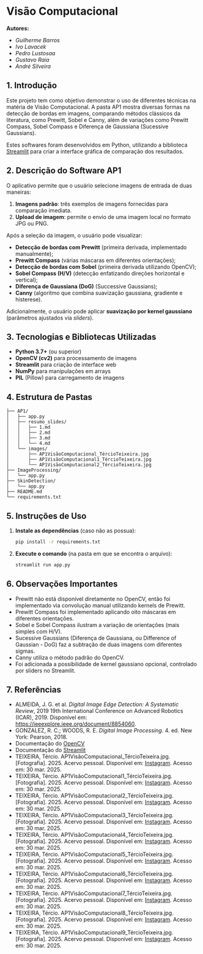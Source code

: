 # Visão Computacional

**Autores:**
- *Guilherme Barros*
- *Ivo Lavacek*
- *Pedro Lustosaa*
- *Gustavo Raia*
- *André Silveira*

## 1. Introdução

Este projeto tem como objetivo demonstrar o uso de diferentes técnicas na matéria de Visão Computacional. A pasta AP1 mostra diversas formas na detecção de bordas em imagens, comparando métodos clássicos da literatura, como Prewitt, Sobel e Canny, além de variações como Prewitt Compass, Sobel Compass e Diferença de Gaussiana (Sucessive Gaussians).

Estes softwares foram desenvolvidos em Python, utilizando a biblioteca [Streamlit](https://streamlit.io/) para criar a interface gráfica de comparação dos resultados.

## 2. Descrição do Software AP1

O aplicativo permite que o usuário selecione imagens de entrada de duas maneiras:
1. **Imagens padrão**: três exemplos de imagens fornecidas para comparação imediata.
2. **Upload de imagem**: permite o envio de uma imagem local no formato JPG ou PNG.

Após a seleção da imagem, o usuário pode visualizar:
- **Detecção de bordas com Prewitt** (primeira derivada, implementado manualmente);
- **Prewitt Compass** (várias máscaras em diferentes orientações);
- **Detecção de bordas com Sobel** (primeira derivada utilizando OpenCV);
- **Sobel Compass (H/V)** (detecção enfatizando direções horizontal e vertical);
- **Diferença de Gaussiana (DoG)** (Successive Gaussians);
- **Canny** (algoritmo que combina suavização gaussiana, gradiente e histerese).

Adicionalmente, o usuário pode aplicar **suavização por kernel gaussiano** (parâmetros ajustados via *sliders*).

## 3. Tecnologias e Bibliotecas Utilizadas

- **Python 3.7+** (ou superior)
- **OpenCV (cv2)** para processamento de imagens
- **Streamlit** para criação de interface web
- **NumPy** para manipulações em arrays
- **PIL** (Pillow) para carregamento de imagens

## 4. Estrutura de Pastas

```plaintext
├── AP1/
│   ├── app.py
│   ├── resumo_slides/
│   │   ├── 1.md
│   │   ├── 2.md
│   │   ├── 3.md
│   │   └── 4.md
│   └── images/
│       ├── AP1VisãoComputacional_TércioTeixeira.jpg
│       ├── AP1VisãoComputacional1_TércioTeixeira.jpg
│       └── AP1VisãoComputacional2_TércioTeixeira.jpg
├── ImageProcessing/
│   └── app.py
├── SkinDetection/
│   └── app.py
├── README.md
└── requirements.txt
```

## 5. Instruções de Uso

1. **Instale as dependências** (caso não as possua):  
   ```bash
   pip install -r requirements.txt
   ```

2. **Execute o comando** (na pasta em que se encontra o arquivo):  
   ```bash
   streamlit run app.py
   ```

## 6. Observações Importantes

- Prewitt não está disponível diretamente no OpenCV, então foi implementado via convolução manual utilizando kernels de Prewitt.
- Prewitt Compass foi implementado aplicando oito máscaras em diferentes orientações.
- Sobel e Sobel Compass ilustram a variação de orientações (mais simples com H/V).
- Sucessive Gaussians (Diferença de Gaussiana, ou Difference of Gaussian - DoG) faz a subtração de duas imagens com diferentes sigmas.
- Canny utiliza o método padrão do OpenCV.
- Foi adicionada a possibilidade de kernel gaussiano opcional, controlado por sliders no Streamlit.

## 7. Referências

- ALMEIDA, J. G. et al. *Digital Image Edge Detection: A Systematic Review*, 2019 19th International Conference on Advanced Robotics (ICAR), 2019. Disponível em: <https://ieeexplore.ieee.org/document/8854060>.  
- GONZALEZ, R. C.; WOODS, R. E. *Digital Image Processing*. 4. ed. New York: Pearson, 2018.  
- Documentação do [OpenCV](https://docs.opencv.org/master/)  
- Documentação do [Streamlit](https://docs.streamlit.io/)
- TEIXEIRA, Tércio. AP1VisãoComputacional_TércioTeixeira.jpg. [Fotografia]. 2025. Acervo pessoal. Disponível em: [Instagram](https://www.instagram.com/tercioteixeira1/?igsh=NTk2OTlpODJrMDZl#). Acesso em: 30 mar. 2025.
- TEIXEIRA, Tércio. AP1VisãoComputacional1_TércioTeixeira.jpg. [Fotografia]. 2025. Acervo pessoal. Disponível em: [Instagram](https://www.instagram.com/tercioteixeira1/?igsh=NTk2OTlpODJrMDZl#). Acesso em: 30 mar. 2025.
- TEIXEIRA, Tércio. AP1VisãoComputacional2_TércioTeixeira.jpg. [Fotografia]. 2025. Acervo pessoal. Disponível em: [Instagram](https://www.instagram.com/tercioteixeira1/?igsh=NTk2OTlpODJrMDZl#). Acesso em: 30 mar. 2025.
- TEIXEIRA, Tércio. AP1VisãoComputacional3_TércioTeixeira.jpg. [Fotografia]. 2025. Acervo pessoal. Disponível em: [Instagram](https://www.instagram.com/tercioteixeira1/?igsh=NTk2OTlpODJrMDZl#). Acesso em: 30 mar. 2025.
- TEIXEIRA, Tércio. AP1VisãoComputacional4_TércioTeixeira.jpg. [Fotografia]. 2025. Acervo pessoal. Disponível em: [Instagram](https://www.instagram.com/tercioteixeira1/?igsh=NTk2OTlpODJrMDZl#). Acesso em: 30 mar. 2025.
- TEIXEIRA, Tércio. AP1VisãoComputacional5_TércioTeixeira.jpg. [Fotografia]. 2025. Acervo pessoal. Disponível em: [Instagram](https://www.instagram.com/tercioteixeira1/?igsh=NTk2OTlpODJrMDZl#). Acesso em: 30 mar. 2025.
- TEIXEIRA, Tércio. AP1VisãoComputacional6_TércioTeixeira.jpg. [Fotografia]. 2025. Acervo pessoal. Disponível em: [Instagram](https://www.instagram.com/tercioteixeira1/?igsh=NTk2OTlpODJrMDZl#). Acesso em: 30 mar. 2025.
- TEIXEIRA, Tércio. AP1VisãoComputacional7_TércioTeixeira.jpg. [Fotografia]. 2025. Acervo pessoal. Disponível em: [Instagram](https://www.instagram.com/tercioteixeira1/?igsh=NTk2OTlpODJrMDZl#). Acesso em: 30 mar. 2025.
- TEIXEIRA, Tércio. AP1VisãoComputacional8_TércioTeixeira.jpg. [Fotografia]. 2025. Acervo pessoal. Disponível em: [Instagram](https://www.instagram.com/tercioteixeira1/?igsh=NTk2OTlpODJrMDZl#). Acesso em: 30 mar. 2025.
- TEIXEIRA, Tércio. AP1VisãoComputacional9_TércioTeixeira.jpg. [Fotografia]. 2025. Acervo pessoal. Disponível em: [Instagram](https://www.instagram.com/tercioteixeira1/?igsh=NTk2OTlpODJrMDZl#). Acesso em: 30 mar. 2025.